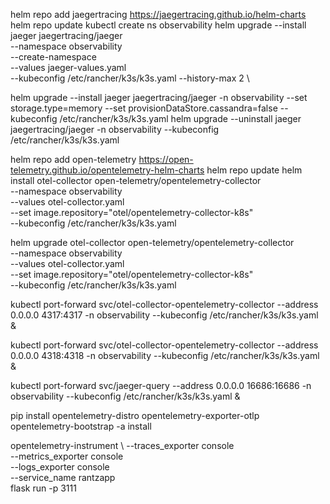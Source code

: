 helm repo add jaegertracing https://jaegertracing.github.io/helm-charts
helm repo update
kubectl create ns observability
helm upgrade --install jaeger jaegertracing/jaeger \
    --namespace observability \
    --create-namespace \
    --values jaeger-values.yaml \
    --kubeconfig /etc/rancher/k3s/k3s.yaml
    --history-max 2 \

helm upgrade --install jaeger jaegertracing/jaeger  -n observability   --set storage.type=memory  --set provisionDataStore.cassandra=false --kubeconfig /etc/rancher/k3s/k3s.yaml
helm upgrade --uninstall jaeger jaegertracing/jaeger  -n observability   --kubeconfig /etc/rancher/k3s/k3s.yaml


helm repo add open-telemetry https://open-telemetry.github.io/opentelemetry-helm-charts
helm repo update
helm install otel-collector open-telemetry/opentelemetry-collector \
    --namespace observability \
    --values otel-collector.yaml \
    --set image.repository="otel/opentelemetry-collector-k8s"\
    --kubeconfig /etc/rancher/k3s/k3s.yaml

helm upgrade otel-collector open-telemetry/opentelemetry-collector \
    --namespace observability \
    --values otel-collector.yaml \
    --set image.repository="otel/opentelemetry-collector-k8s" \
    --kubeconfig /etc/rancher/k3s/k3s.yaml

kubectl port-forward svc/otel-collector-opentelemetry-collector  --address 0.0.0.0 4317:4317 -n observability --kubeconfig /etc/rancher/k3s/k3s.yaml &

kubectl port-forward svc/otel-collector-opentelemetry-collector  --address 0.0.0.0 4318:4318 -n observability --kubeconfig /etc/rancher/k3s/k3s.yaml &

kubectl port-forward svc/jaeger-query --address 0.0.0.0 16686:16686 -n observability --kubeconfig /etc/rancher/k3s/k3s.yaml &

pip install opentelemetry-distro opentelemetry-exporter-otlp
opentelemetry-bootstrap -a install

opentelemetry-instrument \ 
    --traces_exporter console \
    --metrics_exporter console \
    --logs_exporter console \
    --service_name rantzapp \
    flask run -p 3111